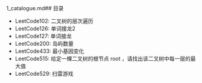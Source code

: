 1_catalogue.md## 目录
- LeetCode102: 二叉树的层次遍历
- LeetCode126: 单词接龙2
- LeetCode127: 单词接龙
- LeetCode200: 岛屿数量
- LeetCode433: 最小基因变化
- LeetCode515: 给定一棵二叉树的根节点 root ，请找出该二叉树中每一层的最大值
- LeetCode529: 扫雷游戏

